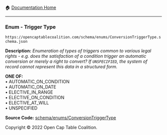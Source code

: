 :house: [Documentation Home](../../../)

---

### Enum - Trigger Type

`https://opencaptablecoalition.com/schema/enums/ConversionTriggerType.schema.json`

**Description:** _Enumeration of types of triggers common to various legal rights - e.g. does the satisfaction of a condition trigger an automatic conversion or merely a right to convert? If `UNSPECIFIED`, the system of record cannot represent this data in a structured form._

**ONE OF:**</br>&bull; AUTOMATIC_ON_CONDITION </br>&bull; AUTOMATIC_ON_DATE </br>&bull; ELECTIVE_IN_RANGE </br>&bull; ELECTIVE_ON_CONDITION </br>&bull; ELECTIVE_AT_WILL </br>&bull; UNSPECIFIED

**Source Code:** [schema/enums/ConversionTriggerType](/../../../../schema/enums/ConversionTriggerType.schema.json)

Copyright © 2022 Open Cap Table Coalition.
